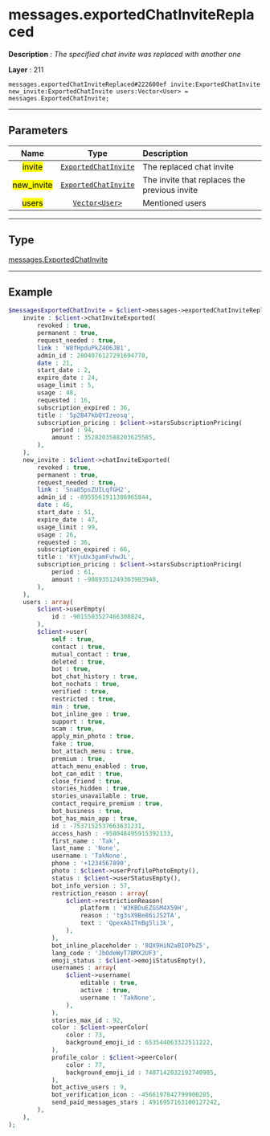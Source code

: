 # messages.exportedChatInviteReplaced

**Description** : *The specified chat invite was replaced with another one*

**Layer** : 211

```tl
messages.exportedChatInviteReplaced#222600ef invite:ExportedChatInvite new_invite:ExportedChatInvite users:Vector<User> = messages.ExportedChatInvite;
```

---

## Parameters

| Name | Type | Description |
| :---: | :---: | :--- |
| <mark>invite</mark> | [`ExportedChatInvite`](type/ExportedChatInvite) | The replaced chat invite |
| <mark>new_invite</mark> | [`ExportedChatInvite`](type/ExportedChatInvite) | The invite that replaces the previous invite |
| <mark>users</mark> | [`Vector<User>`](type/User) | Mentioned users |

---

## Type

[messages.ExportedChatInvite](type/messages.ExportedChatInvite)

---

## Example

```php
$messagesExportedChatInvite = $client->messages->exportedChatInviteReplaced(
	invite : $client->chatInviteExported(
		revoked : true,
		permanent : true,
		request_needed : true,
		link : 'W8fHpduPkZ4O6JB1',
		admin_id : 2804076127291694778,
		date : 21,
		start_date : 2,
		expire_date : 24,
		usage_limit : 5,
		usage : 48,
		requested : 16,
		subscription_expired : 36,
		title : '5p2B47kbQYIzeosq',
		subscription_pricing : $client->starsSubscriptionPricing(
			period : 94,
			amount : 3528203588203625585,
		),
	),
	new_invite : $client->chatInviteExported(
		revoked : true,
		permanent : true,
		request_needed : true,
		link : 'Sna85psZUILqfGH2',
		admin_id : -8955561911386965844,
		date : 46,
		start_date : 51,
		expire_date : 47,
		usage_limit : 99,
		usage : 26,
		requested : 36,
		subscription_expired : 66,
		title : 'KYjuUx3gamFvhwJL',
		subscription_pricing : $client->starsSubscriptionPricing(
			period : 61,
			amount : -9089351249303983948,
		),
	),
	users : array(
		$client->userEmpty(
			id : -9015503527466308824,
		),
		$client->user(
			self : true,
			contact : true,
			mutual_contact : true,
			deleted : true,
			bot : true,
			bot_chat_history : true,
			bot_nochats : true,
			verified : true,
			restricted : true,
			min : true,
			bot_inline_geo : true,
			support : true,
			scam : true,
			apply_min_photo : true,
			fake : true,
			bot_attach_menu : true,
			premium : true,
			attach_menu_enabled : true,
			bot_can_edit : true,
			close_friend : true,
			stories_hidden : true,
			stories_unavailable : true,
			contact_require_premium : true,
			bot_business : true,
			bot_has_main_app : true,
			id : -7537152537663631231,
			access_hash : -958048495915392133,
			first_name : 'Tak',
			last_name : 'None',
			username : 'TakNone',
			phone : '+1234567890',
			photo : $client->userProfilePhotoEmpty(),
			status : $client->userStatusEmpty(),
			bot_info_version : 57,
			restriction_reason : array(
				$client->restrictionReason(
					platform : 'W3KBDuEZGSM4X59H',
					reason : 'tg3sX9Be86iJS2TA',
					text : 'QpexAbITmBg5li3k',
				),
			),
			bot_inline_placeholder : '8QX9HiN2aBIOPbZ5',
			lang_code : 'JbOdeWyT7BMX2UF3',
			emoji_status : $client->emojiStatusEmpty(),
			usernames : array(
				$client->username(
					editable : true,
					active : true,
					username : 'TakNone',
				),
			),
			stories_max_id : 92,
			color : $client->peerColor(
				color : 73,
				background_emoji_id : 653544063322511222,
			),
			profile_color : $client->peerColor(
				color : 77,
				background_emoji_id : 7487142032192740905,
			),
			bot_active_users : 9,
			bot_verification_icon : -4566197842799900285,
			send_paid_messages_stars : 4916957163100127242,
		),
	),
);
```